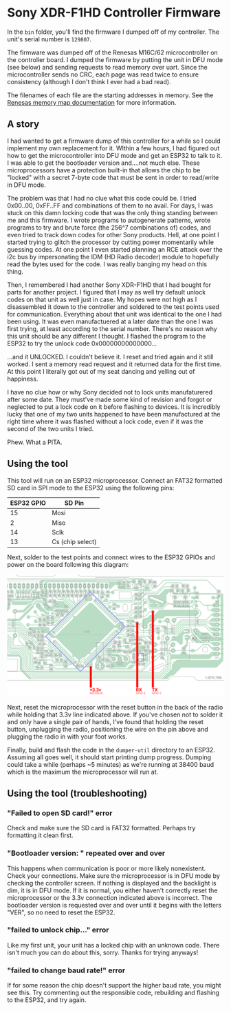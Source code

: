 # Sony XDR-F1HD Controller Firmware
In the ``bin`` folder, you'll find the firmware I dumped off of my controller. The unit's serial number is ``129807``.

The firmware was dumped off of the Renesas M16C/62 microcontroller on the controller board. I dumped the firmware by putting the unit in DFU mode (see below) and sending requests to read memory over uart. Since the microcontroller sends no CRC, each page was read twice to ensure consistency (although I don't think I ever had a bad read).

The filenames of each file are the starting addresses in memory. See the [Renesas memory map documentation](https://www.renesas.com/us/en/document/mah/m16c62p-group-m16c62p-m16c62pt-hardware-manual?language=en#page=289) for more information.

## A story
I had wanted to get a firmware dump of this controller for a while so I could implement my own replacement for it. WIthin a few hours, I had figured out how to get the microcontroller into DFU mode and get an ESP32 to talk to it. I was able to get the bootloader version and....not much else. These microprocessors have a protection built-in that allows the chip to be "locked" with a secret 7-byte code that must be sent in order to read/write in DFU mode.

The problem was that I had no clue what this code could be. I tried 0x00..00, 0xFF..FF and combinations of them to no avail. For days, I was stuck on this damn locking code that was the only thing standing between me and this firmware. I wrote programs to autogenerate patterns, wrote programs to try and brute force (the 256^7 combinations of) codes, and even tried to track down codes for other Sony products. Hell, at one point I started trying to glitch the processor by cutting power momentarily while guessing codes. At one point I even started planning an RCE attack over the i2c bus by impersonating the IDM (HD Radio decoder) module to hopefully read the bytes used for the code. I was really banging my head on this thing.

Then, I remembered I had another Sony XDR-F1HD that I had bought for parts for another project. I figured that I may as well try default unlock codes on that unit as well just in case. My hopes were not high as I disassembled it down to the controller and soldered to the test points used for communication. Everything about that unit was identical to the one I had been using. It was even manufactuered at a later date than the one I was first trying, at least according to the serial number. There's no reason why this unit should be any different I thought. I flashed the program to the ESP32 to try the unlock code 0x00000000000000...

...and it UNLOCKED. I couldn't believe it. I reset and tried again and it still worked. I sent a memory read request and it returned data for the first time. At this point I literally got out of my seat dancing and yelling out of happiness.

I have no clue how or why Sony decided not to lock units manufaturered after some date. They must've made some kind of revision and forgot or neglected to put a lock code on it before flashing to devices. It is incredibly lucky that one of my two units happened to have been manufactured at the right time where it was flashed without a lock code, even if it was the second of the two units I tried.

Phew. What a PITA.

## Using the tool
This tool will run on an ESP32 microprocessor. Connect an FAT32 formatted SD card in SPI mode to the ESP32 using the following pins:

| ESP32 GPIO | SD Pin           |
|------------|------------------|
| 15         | Mosi             |
| 2          | Miso             |
| 14         | Sclk             |
| 13         | Cs (chip select) |

Next, solder to the test points and connect wires to the ESP32 GPIOs and power on the board following this diagram:

![wiring diagram](wiring-diagram.png)

Next, reset the microprocessor with the reset button in the back of the radio while holding that 3.3v line indicated above. If you've chosen not to solder it and only have a single pair of hands, I've found that holding the reset button, unplugging the radio, positioning the wire on the pin above and plugging the radio in with your foot works.

Finally, build and flash the code in the ``dumper-util`` directory to an ESP32. Assuming all goes well, it should start printing dump progress. Dumping could take a while (perhaps ~5 minutes) as we're running at 38400 baud which is the maximum the microprocessor will run at.

## Using the tool (troubleshooting)

### "Failed to open SD card!" error
Check and make sure the SD card is FAT32 formatted. Perhaps try formatting it clean first.

### "Bootloader version: " repeated over and over
This happens when communication is poor or more likely nonexistent. Check your connections. Make sure the microprocessor is in DFU mode by checking the controller screen. If nothing is displayed and the backlight is dim, it is in DFU mode. If it is normal, you either haven't correctly reset the microprocessor or the 3.3v connection indicated above is incorrect. The bootloader version is requested over and over until it begins with the letters "VER", so no need to reset the ESP32.

### "failed to unlock chip..." error
Like my first unit, your unit has a locked chip with an unknown code. There isn't much you can do about this, sorry. Thanks for trying anyways!

### "failed to change baud rate!" error
If for some reason the chip doesn't support the higher baud rate, you might see this. Try commenting out the responsible code, rebuilding and flashing to the ESP32, and try again.